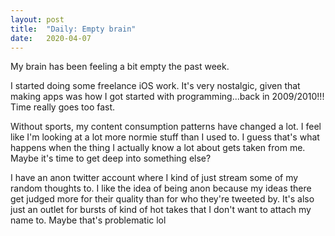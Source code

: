 ```yaml
---
layout: post
title:  "Daily: Empty brain" 
date:   2020-04-07
---
```


My brain has been feeling a bit empty the past week. 

I started doing some freelance iOS work. It's very nostalgic, given that making apps was how I got started with programming...back in 2009/2010!!! Time really goes too fast.

Without sports, my content consumption patterns have changed a lot. I feel like I'm looking at a lot more normie stuff than I used to. I guess that's what happens when the thing I actually know a lot about gets taken from me. Maybe it's time to get deep into something else?

I have an anon twitter account where I kind of just stream some of my random thoughts to. I like the idea of being anon because my ideas there get judged more for their quality than for who they're tweeted by. It's also just an outlet for bursts of kind of hot takes that I don't want to attach my name to. Maybe that's problematic lol